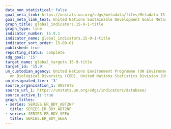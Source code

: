 ```yaml
---
data_non_statistical: false
goal_meta_link: https://unstats.un.org/sdgs/metadata/files/Metadata-15-09-01.pdf
goal_meta_link_text: United Nations Sustainable Development Goals Metadata (pdf 456kB)
graph_title: global_indicators.15-9-1-title
graph_type: line
indicator_number: 15.9.1
indicator_name: global_indicators.15-9-1-title
indicator_sort_order: 15-09-01
published: true
reporting_status: complete
sdg_goal: '15'
target_name: global_targets.15-9-title
target_id: '15.9'
un_custodian_agency: United Nations Environment Programme (UN Environment), Convention
  on Biological Diversity (CBD), United Nations Statistics Division (UNSD) and UNEP-WCMC
un_designated_tier: '3'
source_organisation_1: UNSTATS
source_url_1: https://unstats.un.org/sdgs/indicators/database/
source_active_1: true
graph_titles:
- series: SERIES.ER_BDY_ABT2NP
  title: SERIES.ER_BDY_ABT2NP
- series: SERIES.ER_BDY_SEEA
  title: SERIES.ER_BDY_SEEA
---
```

